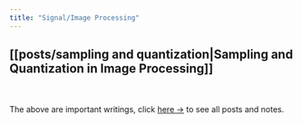 ```yaml
---
title: "Signal/Image Processing"
---
```

## [[posts/sampling and quantization|Sampling and Quantization in Image Processing]]


<br></br>
The above are important writings, click <a href="/quartz/tags/image-processing">here →</a> to see all posts and notes.
